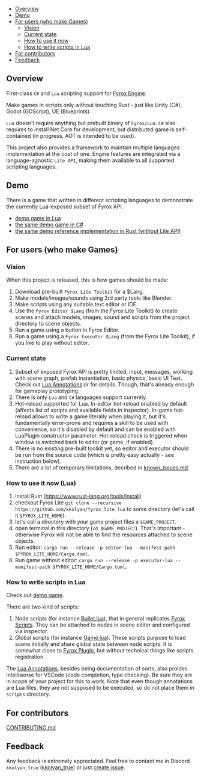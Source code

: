 - [Overview](#overview)
- [Demo](#demo)
- [For users (who make Games)](#for-users-who-make-games)
	- [Vision](#vision)
	- [Current state](#current-state)
	- [How to use it now](#how-to-use-it-now)
	- [How to write scripts in Lua](#how-to-write-scripts-in-lua)
- [For contributors](#for-contributors)
- [Feedback](#feedback)

## Overview
First-class `C#` and `Lua` scripting support for [Fyrox Engine](https://github.com/FyroxEngine/Fyrox).

Make games in scripts only without touching Rust - just like Unity (C#), Godot (GDScript), UE (Blueprints).

`Lua` doesn't require anything but prebuilt binary of `Fyrox/Lua`. `C#` also requires to install Net Core for development, but distributed game is self-contained (in progress, AOT is intended to be used).

This project also provides a framework to maintain multiple languages implementation at the cost of one. Engine features are integrated via a language-agnostic `Lite API`, making them available to all supported scripting languages.

## Demo
There is a game that written in different scripting languages to demonstrate the currently Lua-exposed subset of Fyrox API.
* [demo game in Lua](lua/examples/guards)
* [the same demo game in C#](cs/examples/Guards)
* [the same demo reference implementation in Rust (without Lite API)](https://github.com/kkolyan/fyrox_guards)

## For users (who make Games)

### Vision
When this project is released, this is how games should be made:
1. Download pre-built `Fyrox Lite Toolkit` for a $Lang.
2. Make models/images/sounds using 3rd party tools like Blender.
3. Make scripts using any suitable text editor or IDE.
4. Use the `Fyrox Editor $Lang` (from the Fyrox Lite Toolkit) to create scenes and attach models, images, sound and scripts from the project directory to scene objects.
5. Run a game using a button in Fyrox Editor.
6. Run a game using a `Fyrox Executor $Lang` (from the Fyrox Lite Toolkit), if you like to play without editor.

### Current state
1. Subset of exposed Fyrox API is pretty limited: input, messages, working with scene graph, prefab instantiation, basic physics, basic UI Text. Check out [Lua Annotations](lua/annotations) or  for details. Though, that's already enough for gameplay prototyping.
2. There is only `Lua` and `C#` languages support currently.
3. Hot-reload supported for Lua. In-editor hot-reload enabled by default (affects list of scripts and available fields in inspector). In-game hot-reload allows to write a game literally when playing it, but it's fundamentally error-prone and requires a skill to be used with convenience, so it's disabled by default and can be enabled with LuaPlugin constructor parameter. Hot-reload check is triggered when window is switched back to editor (or game, if enabled).
4. There is no existing pre-built toolkit yet, so editor and executor should be run from the source code (which is pretty easy actually - see instruction below).
5. There are a lot of temporary limitations, decribed in [known_issues.md](known_issues.md).
 
### How to use it now (Lua)
1. install Rust (https://www.rust-lang.org/tools/install)
2. checkout Fyrox Lite `git clone --recursive https://github.com/kkolyan/fyrox_lite_lua` to some directory (let's call it `$FYROX_LITE_HOME`).
3. let's call a directory with your game project files a `$GAME_PROJECT`.
4. open terminal in this directory (`cd $GAME_PROJECT`). That's important - otherwise Fyrox will not be able to find the resources attached to scene objects.
5. Run editor: `cargo run --release -p editor-lua --manifest-path $FYROX_LITE_HOME/Cargo.toml`.
6. Run game without editor: `cargo run --release -p executor-lua --manifest-path $FYROX_LITE_HOME/Cargo.toml`.

### How to write scripts in Lua
Check out [demo game](lua/examples/guards).

There are two kind of scripts:
1. Node scripts (for instance [Bullet.lua](lua/examples/guards/scripts/Bullet.lua)), that in general replicates [Fyrox Scripts](https://fyrox-book.github.io/scripting/script.html). They can be attached to nodes in scene editor and configured via inspector.
2. Global scripts (for instance [Game.lua](lua/examples/guards/scripts/Game.lua)). These scripts purpose to load scene initially and share global state between node scripts. It is somewhat close to [Fyrox Plugin](https://fyrox-book.github.io/scripting/plugin.html), but without technical things like scripts registration.

The [Lua Annotations](lua/annotations), besides being documentation of sorts, also proides intellisense for VSCode (code completion, type checking). Be sure they are in scope of your project for this to work. Note that even though annotations are Lua files, they are not supposed to be executed, so do not place them in `scripts` directory.

## For contributors

[CONTRIBUTING.md](CONTRIBUTING.md)

## Feedback
Any feedback is extremely appreciated.
Feel free to contact me in Discord `kkolyan_true` ([kkolyan_true](https://discord.com/users/333644000302989314)) or just [create issue](https://github.com/kkolyan/fyrox_lite_lua/issues/new).
